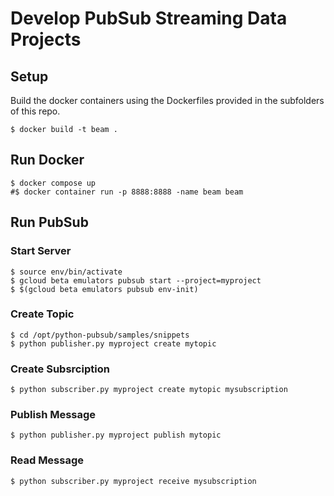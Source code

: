 # Develop PubSub Streaming Data Projects

## Setup

Build the docker containers using the Dockerfiles provided in the subfolders of this repo.

    $ docker build -t beam .

## Run Docker

    $ docker compose up
    #$ docker container run -p 8888:8888 -name beam beam

## Run PubSub

### Start Server

    $ source env/bin/activate
    $ gcloud beta emulators pubsub start --project=myproject
    $ $(gcloud beta emulators pubsub env-init)

### Create Topic

    $ cd /opt/python-pubsub/samples/snippets    
    $ python publisher.py myproject create mytopic

### Create Subsrciption

    $ python subscriber.py myproject create mytopic mysubscription

### Publish Message

    $ python publisher.py myproject publish mytopic

### Read Message

    $ python subscriber.py myproject receive mysubscription

